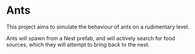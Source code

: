 # Ants

This project aims to simulate the behaviour of ants on a rudimentary level.

Ants will spawn from a Nest prefab, and will actively search for food sources, which they will attempt to bring back to the nest.
